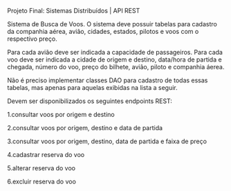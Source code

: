 Projeto Final: Sistemas Distribuídos | API REST

Sistema de Busca de Voos.
O sistema deve possuir tabelas para cadastro da companhia aérea, avião, cidades, estados, pilotos e voos com o respectivo preço.

Para cada avião deve ser indicada a capacidade de passageiros. Para cada voo deve ser indicada a cidade de origem e destino, data/hora de partida e chegada, número do voo, preço do bilhete, avião, piloto e companhia áerea.

Não é preciso implementar classes DAO para cadastro de todas essas tabelas, mas apenas para aquelas exibidas na lista a seguir.

Devem ser disponibilizados os seguintes endpoints REST:

1.consultar voos por origem e destino

2.consultar voos por origem, destino e data de partida

3.consultar voos por origem, destino, data de partida e faixa de preço

4.cadastrar reserva do voo

5.alterar reserva do voo

6.excluir reserva do voo
